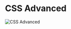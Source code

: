 # CSS Advanced 
![CSS Advanced](https://user-images.githubusercontent.com/85625481/212987521-46bf0fd5-a339-4a27-bc76-0c490f5d6b9e.png)

